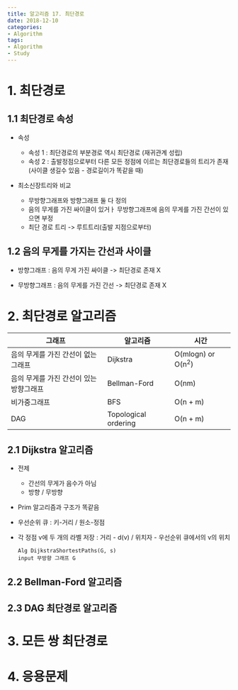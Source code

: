 ```yaml
---
title: 알고리즘 17. 최단경로
date: 2018-12-10
categories:
- Algorithm
tags:
- Algorithm
- Study
---
```


# 1. 최단경로
## 1.1 최단경로 속성
- 속성
  - 속성 1 : 최단경로의 부분경로 역시 최단경로 (재귀관계 성립)
  - 속성 2 : 출발정점으로부터 다른 모든 정점에 이르는 최단경로들의 트리가 존재(사이클 생길수 있음 - 경로길이가 똑같을 때)


- 최소신장트리와 비교
  - 무방향그래프와 방향그래프 둘 다 정의
  - 음의 무게를 가진 싸이클이 있거ㅏ 무방향그래프에 음의 무게를 가진 간선이 있으면 부정
  - 최단 경로 트리 -> 루트트리(출발 지점으로부터)

## 1.2 음의 무게를 가지는 간선과 사이클

- 방향그래프 : 음의 무게 가진 싸이클 -> 최단경로 존재 X

- 무방향그래프 : 음의 무게를 가진 간선 -> 최단경로 존재 X

# 2. 최단경로 알고리즘

|그래프 |알고리즘|시간|
| --- | --- |---|
| 음의 무게를 가진 간선이 없는 그래프|Dijkstra| O(mlogn) or O(n<sup>2</sup>)|
| 음의 무게를 가진 간선이 있는 방향그래프|Bellman-Ford|O(nm)|
| 비가중그래프|BFS|O(n + m)|
| DAG|Topological ordering|O(n + m)|

## 2.1 Dijkstra 알고리즘

- 전제
  - 간선의 무게가 음수가 아님
  - 방향 / 무방향


- Prim 알고리즘과 구조가 똑같음

- 우선순위 큐 : 키-거리 / 원소-정점
- 각 정점 v에 두 개의 라벨 저장 : 거리 - d(v) / 위치자 - 우선순위 큐에서의 v의 위치

      Alg DijkstraShortestPaths(G, s)
      input 무방향 그래프 G

## 2.2 Bellman-Ford 알고리즘

## 2.3 DAG 최단경로 알고리즘




# 3. 모든 쌍 최단경로




# 4. 응용문제
